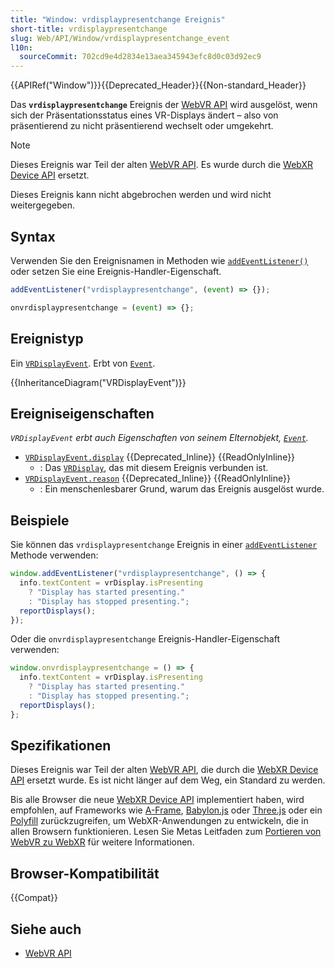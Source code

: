 ```yaml
---
title: "Window: vrdisplaypresentchange Ereignis"
short-title: vrdisplaypresentchange
slug: Web/API/Window/vrdisplaypresentchange_event
l10n:
  sourceCommit: 702cd9e4d2834e13aea345943efc8d0c03d92ec9
---
```


{{APIRef("Window")}}{{Deprecated_Header}}{{Non-standard_Header}}

Das **`vrdisplaypresentchange`** Ereignis der [WebVR API](/de/docs/Web/API/WebVR_API) wird ausgelöst, wenn sich der Präsentationsstatus eines VR-Displays ändert – also von präsentierend zu nicht präsentierend wechselt oder umgekehrt.

> [!NOTE]
> Dieses Ereignis war Teil der alten [WebVR API](https://immersive-web.github.io/webvr/spec/1.1/). Es wurde durch die [WebXR Device API](https://immersive-web.github.io/webxr/) ersetzt.

Dieses Ereignis kann nicht abgebrochen werden und wird nicht weitergegeben.

## Syntax

Verwenden Sie den Ereignisnamen in Methoden wie [`addEventListener()`](/de/docs/Web/API/EventTarget/addEventListener) oder setzen Sie eine Ereignis-Handler-Eigenschaft.

```js
addEventListener("vrdisplaypresentchange", (event) => {});

onvrdisplaypresentchange = (event) => {};
```

## Ereignistyp

Ein [`VRDisplayEvent`](/de/docs/Web/API/VRDisplayEvent). Erbt von [`Event`](/de/docs/Web/API/Event).

{{InheritanceDiagram("VRDisplayEvent")}}

## Ereigniseigenschaften

_`VRDisplayEvent` erbt auch Eigenschaften von seinem Elternobjekt, [`Event`](/de/docs/Web/API/Event)._

- [`VRDisplayEvent.display`](/de/docs/Web/API/VRDisplayEvent/display) {{Deprecated_Inline}} {{ReadOnlyInline}}
  - : Das [`VRDisplay`](/de/docs/Web/API/VRDisplay), das mit diesem Ereignis verbunden ist.
- [`VRDisplayEvent.reason`](/de/docs/Web/API/VRDisplayEvent/reason) {{Deprecated_Inline}} {{ReadOnlyInline}}
  - : Ein menschenlesbarer Grund, warum das Ereignis ausgelöst wurde.

## Beispiele

Sie können das `vrdisplaypresentchange` Ereignis in einer [`addEventListener`](/de/docs/Web/API/EventTarget/addEventListener) Methode verwenden:

```js
window.addEventListener("vrdisplaypresentchange", () => {
  info.textContent = vrDisplay.isPresenting
    ? "Display has started presenting."
    : "Display has stopped presenting.";
  reportDisplays();
});
```

Oder die `onvrdisplaypresentchange` Ereignis-Handler-Eigenschaft verwenden:

```js
window.onvrdisplaypresentchange = () => {
  info.textContent = vrDisplay.isPresenting
    ? "Display has started presenting."
    : "Display has stopped presenting.";
  reportDisplays();
};
```

## Spezifikationen

Dieses Ereignis war Teil der alten [WebVR API](https://immersive-web.github.io/webvr/spec/1.1/), die durch die [WebXR Device API](https://immersive-web.github.io/webxr/) ersetzt wurde. Es ist nicht länger auf dem Weg, ein Standard zu werden.

Bis alle Browser die neue [WebXR Device API](https://immersive-web.github.io/webxr/) implementiert haben, wird empfohlen, auf Frameworks wie [A-Frame](https://aframe.io/), [Babylon.js](https://www.babylonjs.com/) oder [Three.js](https://threejs.org/) oder ein [Polyfill](https://github.com/immersive-web/webxr-polyfill) zurückzugreifen, um WebXR-Anwendungen zu entwickeln, die in allen Browsern funktionieren. Lesen Sie Metas Leitfaden zum [Portieren von WebVR zu WebXR](https://developers.meta.com/horizon/documentation/web/port-vr-xr/) für weitere Informationen.

## Browser-Kompatibilität

{{Compat}}

## Siehe auch

- [WebVR API](/de/docs/Web/API/WebVR_API)
